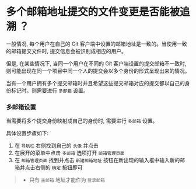 # 多个邮箱地址提交的文件变更是否能被追溯 ？

一般情况, 每个用户在自己的 Git 客户端中设置的邮箱地址是一致的。当使用一致的邮箱提交文件时, 提交信息会被识别成相应的用户。

但是, 在某些情况下, 当同一个用户在不同的 Git 客户端设置的提交邮箱不一致时, 则可能出现在同一个项目中同一个人的提交会以多个身份的形式呈现出来的情况。

当有一个用户拥有多个提交邮箱时并且希望这些提交邮箱对应的提交都以自己的身份标记时。则需要进行 `多邮箱` 设置。

### 多邮箱设置

当需要将多个提交身份映射成自己的身份时, 需要进行 `多邮箱` 设置。

具体设置步骤如下:

1. 在 `导航栏` 右侧找到自己的 `头像` 并点击
1. 在展开的菜单中点击 `多邮箱` 选项打开 `邮箱管理页面`
1. 在 `邮箱管理页面` 找到并点击 `新建邮箱地址` 按钮在新出现的输入框中输入新的邮箱并点击右侧的 `确定` 按钮即可

> - 只有 `主邮箱` 地址才能作为 `登录邮箱`
